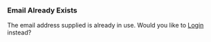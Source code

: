 ### Email Already Exists

The email address supplied is already in use. Would you like to <a href="/login">Login</a> instead?